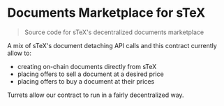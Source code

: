 # Documents Marketplace for sTeX
> Source code for sTeX's decentralized documents marketplace

A mix of sTeX's document detaching API calls and this contract currently allow to:
- creating on-chain documents directly from sTeX
- placing offers to sell a document at a desired price
- placing offers to buy a document at their prices


Turrets allow our contract to run in a fairly decentralized way.
